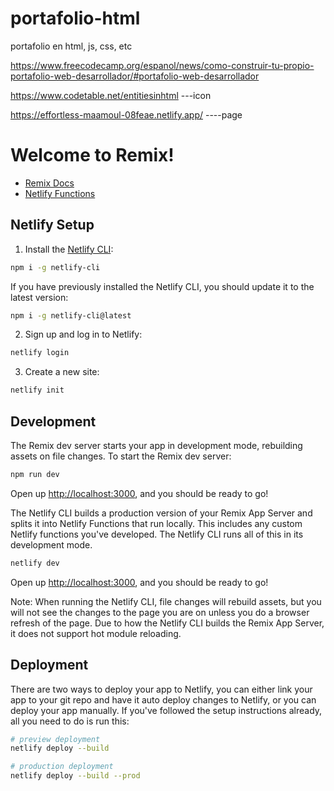 # portafolio-html
portafolio en html, js, css, etc

https://www.freecodecamp.org/espanol/news/como-construir-tu-propio-portafolio-web-desarrollador/#portafolio-web-desarrollador

https://www.codetable.net/entitiesinhtml    ---icon

https://effortless-maamoul-08feae.netlify.app/   ----page





# Welcome to Remix!

- [Remix Docs](https://remix.run/docs)
- [Netlify Functions](https://www.netlify.com/products/functions/)

## Netlify Setup

1. Install the [Netlify CLI](https://www.netlify.com/products/dev/):

```sh
npm i -g netlify-cli
```

If you have previously installed the Netlify CLI, you should update it to the latest version:

```sh
npm i -g netlify-cli@latest
```

2. Sign up and log in to Netlify:

```sh
netlify login
```

3. Create a new site:

```sh
netlify init
```

## Development

The Remix dev server starts your app in development mode, rebuilding assets on file changes. To start the Remix dev server:

```sh
npm run dev
```

Open up [http://localhost:3000](http://localhost:3000), and you should be ready to go!

The Netlify CLI builds a production version of your Remix App Server and splits it into Netlify Functions that run locally. This includes any custom Netlify functions you've developed. The Netlify CLI runs all of this in its development mode.

```sh
netlify dev
```

Open up [http://localhost:3000](http://localhost:3000), and you should be ready to go!

Note: When running the Netlify CLI, file changes will rebuild assets, but you will not see the changes to the page you are on unless you do a browser refresh of the page. Due to how the Netlify CLI builds the Remix App Server, it does not support hot module reloading.

## Deployment

There are two ways to deploy your app to Netlify, you can either link your app to your git repo and have it auto deploy changes to Netlify, or you can deploy your app manually. If you've followed the setup instructions already, all you need to do is run this:

```sh
# preview deployment
netlify deploy --build

# production deployment
netlify deploy --build --prod
```
